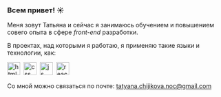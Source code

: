 ### Всем привет! :sunny:

Меня зовут Татьяна и сейчас я занимаюсь обучением и повышением совего опыта в сфере *front-end* разработки.

В проектах, над которыми я работаю, я применяю такие языки и технологии, как:

<img src="https://cdn.jsdelivr.net/gh/devicons/devicon/icons/html5/html5-original.svg" title="html" width="30" height="30"/>&nbsp;
<img src="https://cdn.jsdelivr.net/gh/devicons/devicon/icons/css3/css3-original.svg" title="css" width="30" height="30"/>&nbsp;
<img src="https://cdn.jsdelivr.net/gh/devicons/devicon/icons/javascript/javascript-original.svg" title="js" width="30" height="30"/>&nbsp;
<img src="https://cdn.jsdelivr.net/gh/devicons/devicon/icons/react/react-original.svg" title="react" width="30" height="30"/>&nbsp;

Со мной можно связаться по почте: tatyana.chijikova.noc@gmail.com
